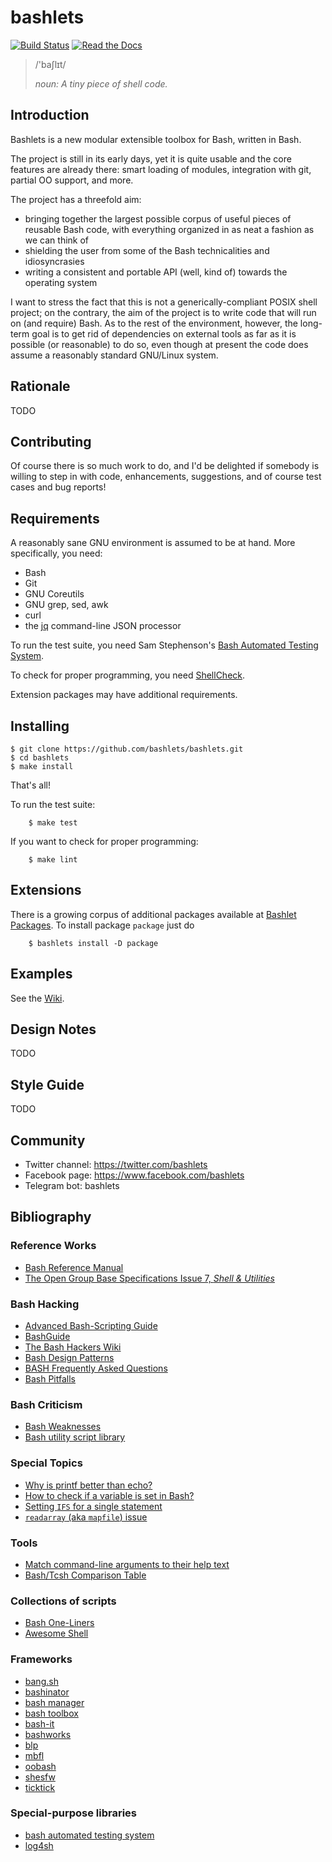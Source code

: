 # bashlets

[![Build Status](https://travis-ci.org/bashlets/bashlets.svg?branch=master)](https://travis-ci.org/bashlets/bashlets)
[![Read the Docs](https://readthedocs.org/projects/bashlets/badge/?version=latest)](http://bashlets.readthedocs.io/en/latest/?badge=latest)

> /'baʃlɪt/
> 
> *noun: A tiny piece of shell code.*

## Introduction

Bashlets is a new modular extensible toolbox for Bash, written in Bash.

The project is still in its early days, yet it is quite usable and the core features are already there: smart loading of modules, integration with git, partial OO support, and more.

The project has a threefold aim:

* bringing together the largest possible corpus of useful pieces of reusable Bash code, with everything organized in as neat a fashion as we can think of
* shielding the user from some of the Bash technicalities and idiosyncrasies
* writing a consistent and portable API (well, kind of) towards the operating system

I want to stress the fact that this is not a generically-compliant POSIX shell project; on the contrary, the aim of the project is to write code that will run on (and require) Bash. As to the rest of the environment, however, the long-term goal is to get rid of dependencies on external tools as far as it is possible (or reasonable) to do so, even though at present the code does assume a reasonably standard GNU/Linux system.


## Rationale

TODO


## Contributing

Of course there is so much work to do, and I'd be delighted if somebody is willing to step in with code, enhancements, suggestions, and of course test cases and bug reports!


## Requirements

A reasonably sane GNU environment is assumed to be at hand. More specifically, you need:

* Bash
* Git
* GNU Coreutils
* GNU grep, sed, awk
* curl
* the [jq](https://stedolan.github.io/jq/) command-line JSON processor

To run the test suite, you need Sam Stephenson's [Bash Automated Testing System](https://github.com/sstephenson/bats).

To check for proper programming, you need [ShellCheck](https://www.shellcheck.net/).

Extension packages may have additional requirements.


## Installing

	$ git clone https://github.com/bashlets/bashlets.git
	$ cd bashlets
	$ make install

That's all!

To run the test suite:

        $ make test

If you want to check for proper programming:

        $ make lint


## Extensions

There is a growing corpus of additional packages available at [Bashlet Packages](https://github.com/bashlets). To install package `package` just do

        $ bashlets install -D package


## Examples

See the [Wiki](https://github.com/bashlets/bashlets/wiki/Examples).


## Design Notes

TODO


## Style Guide

TODO


## Community

* Twitter channel: https://twitter.com/bashlets
* Facebook page: https://www.facebook.com/bashlets
* Telegram bot: bashlets


## Bibliography

### Reference Works

- [Bash Reference Manual](https://www.gnu.org/software/bash/manual/bash.html)
- [The Open Group Base Specifications Issue 7, _Shell & Utilities_](http://pubs.opengroup.org/onlinepubs/9699919799/utilities/contents.html)

### Bash Hacking

- [Advanced Bash-Scripting Guide](http://www.tldp.org/LDP/abs/html/index.html)
- [BashGuide](http://mywiki.wooledge.org/BashGuide)
- [The Bash Hackers Wiki](http://wiki.bash-hackers.org/)
- [Bash Design Patterns](http://stackoverflow.com/questions/78497/design-patterns-or-best-practices-for-shell-scripts)
- [BASH Frequently Asked Questions](http://mywiki.wooledge.org/BashFAQ)
- [Bash Pitfalls](http://mywiki.wooledge.org/BashPitfalls)

### Bash Criticism

- [Bash Weaknesses](http://mywiki.wooledge.org/BashWeaknesses)
- [Bash utility script library](http://stackoverflow.com/questions/11369522/bash-utility-script-library)

### Special Topics

- [Why is printf better than echo?](http://unix.stackexchange.com/questions/65803/why-is-printf-better-than-echo)
- [How to check if a variable is set in Bash?](http://stackoverflow.com/questions/3601515/how-to-check-if-a-variable-is-set-in-bash)
- [Setting `IFS` for a single statement](http://unix.stackexchange.com/questions/92187/setting-ifs-for-a-single-statement)
- [`readarray` (aka `mapfile`) issue](http://unix.stackexchange.com/questions/136206/readarray-or-pipe-issue)

### Tools

- [Match command-line arguments to their help text](http://explainshell.com/)
- [Bash/Tcsh Comparison Table](http://joelinoff.com/blog/?page_id=235)

### Collections of scripts

- [Bash One-Liners](http://bashoneliners.com/)
- [Awesome Shell](https://github.com/alebcay/awesome-shell)

### Frameworks

- [bang.sh](https://github.com/bashlets/bangsh)
- [bashinator](https://github.com/wschlich/bashinator)
- [bash manager](https://github.com/lingtalfi/bashmanager)
- [bash toolbox](https://github.com/hallison/bash-toolbox)
- [bash-it](https://github.com/Bash-it/bash-it)
- [bashworks](https://github.com/jpic/bashworks)
- [blp](https://github.com/mikelking/blp)
- [mbfl](https://github.com/marcomaggi/mbfl)
- [oobash](https://github.com/domachine/oobash)
- [shesfw](https://code.google.com/archive/p/shesfw/)
- [ticktick](https://github.com/kristopolous/TickTick)

### Special-purpose libraries

- [bash automated testing system](https://github.com/sstephenson/bats)
- [log4sh](https://sites.google.com/a/forestent.com/projects/log4sh)
